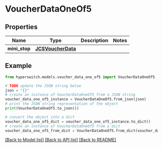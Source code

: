 # VoucherDataOneOf5


## Properties

Name | Type | Description | Notes
------------ | ------------- | ------------- | -------------
**mini_stop** | [**JCSVoucherData**](JCSVoucherData.md) |  | 

## Example

```python
from hyperswitch.models.voucher_data_one_of5 import VoucherDataOneOf5

# TODO update the JSON string below
json = "{}"
# create an instance of VoucherDataOneOf5 from a JSON string
voucher_data_one_of5_instance = VoucherDataOneOf5.from_json(json)
# print the JSON string representation of the object
print(VoucherDataOneOf5.to_json())

# convert the object into a dict
voucher_data_one_of5_dict = voucher_data_one_of5_instance.to_dict()
# create an instance of VoucherDataOneOf5 from a dict
voucher_data_one_of5_from_dict = VoucherDataOneOf5.from_dict(voucher_data_one_of5_dict)
```
[[Back to Model list]](../README.md#documentation-for-models) [[Back to API list]](../README.md#documentation-for-api-endpoints) [[Back to README]](../README.md)


